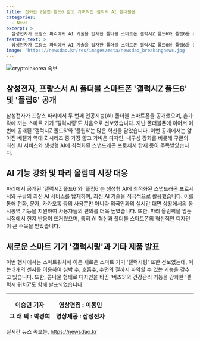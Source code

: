 ```yaml
---
title: 진화한 Z플립·폴드6 얇고 가벼워진 갤럭시 AI 폴더블폰
categories:
  - News
excerpt: >
  삼성전자가 프랑스 파리에서 AI 기술을 탑재한 폴더블 스마트폰 갤럭시Z 폴드6와 플립6을 공개했습니다. 가장 얇고 가벼우며 내구성이 강화된 이번 제품은 생성형 AI에 최적화된 스냅드래곤 프로세서를 탑재하여 구글의 최신 AI 서비스를 원활하게 작동합니다. 또한, 스마트밴드 갤럭시링과 건강을 관리하는 기능을 강화한 갤럭시 워치7도 함께 발표되었습니다. 현지 반응은 뜨거워, 파리 올림픽을 2주 앞두고 특히 AI 혁신과 새로운 디자인이 주목받았습니다.
feature_text: >
  삼성전자가 프랑스 파리에서 AI 기술을 탑재한 폴더블 스마트폰 갤럭시Z 폴드6와 플립6을 공개했습니다. 가장 얇고 가벼우며 내구성이 강화된 이번 제품은 생성형 AI에 최적화된 스냅드래곤 프로세서를 탑재하여 구글의 최신 AI 서비스를 원활하게 작동합니다. 또한, 스마트밴드 갤럭시링과 건강을 관리하는 기능을 강화한 갤럭시 워치7도 함께 발표되었습니다. 현지 반응은 뜨거워, 파리 올림픽을 2주 앞두고 특히 AI 혁신과 새로운 디자인이 주목받았습니다.
image: 'https://newsdao.kr/res/images/meta/newsdao_breakingnews.jpg'
---
```


<p><img src="https://newsdao.kr/res/images/meta/newsdao_breakingnews.jpg" alt="cryptoinkorea 속보" /></p>

<h2>삼성전자, 프랑스서 AI 폴더블 스마트폰 '갤럭시Z 폴드6' 및 '플립6' 공개</h2>

<p data-ke-size="size16"></p>

<p data-ke-size="size16">삼성전자가 프랑스 파리에서 두 번째 인공지능(AI) 폴더블 스마트폰을 공개했으며, 손가락에 끼는 스마트 기기 '갤럭시링'도 처음으로 선보였습니다. 지난 폴더블폰에 이어서 이번에 공개된 '갤럭시Z 폴드6'와 '플립6'는 많은 혁신을 담았습니다. 이번 공개에서는 얇아진 베젤과 역대 Z 시리즈 중 가장 얇고 가벼운 디자인, 내구성 강화를 비롯해 구글의 최신 AI 서비스와 생성형 AI에 최적화된 스냅드래곤 프로세서 탑재 등이 주목받았습니다.</p>

<h2 data-ke-size="size26">AI 기능 강화 및 파리 올림픽 시장 대응</h2>

<p data-ke-size="size16">파리에서 공개된 '갤럭시Z 폴드6'와 '플립6'는 생성형 AI에 최적화된 스냅드래곤 프로세서와 구글의 최신 AI 서비스를 탑재하여, 최신 AI 기술을 적극적으로 활용했습니다. 이를 통해 전화, 문자, 카카오톡 등의 사용뿐만 아니라 외국인과의 실시간 대면 상황에서의 동시통역 기능을 지원하여 사용자들의 편의를 더욱 높였습니다. 또한, 파리 올림픽을 앞둔 시점에서 현지 반응이 뜨거웠으며, 특히 AI 혁신과 폴더블 스마트폰의 혁신적인 디자인이 큰 주목을 받았습니다.</p>

<h2 data-ke-size="size26">새로운 스마트 기기 '갤럭시링'과 기타 제품 발표</h2>

<p data-ke-size="size16">이번 행사에서는 스마트워치에 이은 새로운 스마트 기기 '갤럭시링' 또한 선보였는데, 이는 3개의 센서를 이용하여 심박 수, 호흡수, 수면의 질까지 파악할 수 있는 기능을 갖추고 있습니다. 또한, 콩나물 형태로 디자인을 바꾼 '버즈3'와 건강관리 기능을 강화한 '갤럭시 워치7'도 함께 발표되었습니다.</p>

<hr>

<table>
<thead>
<tr>
<td style="text-align: center; height: 17px;"><b>이승민 기자</b></td>
<td style="text-align: center; height: 17px;"><b>영상편집 : 이동민</b></td>
</tr>
<tr>
<td style="text-align: center; height: 17px;"><b>그 래 픽 : 박경희</b></td>
<td style="text-align: center; height: 17px;"><b>영상제공 : 삼성전자</b></td>
</tr>
</thead>
</table>

<p data-ke-size="size16"></p>
실시간 뉴스 속보는, <a href="https://newsdao.kr" rel="dofollow">https://newsdao.kr</a>


